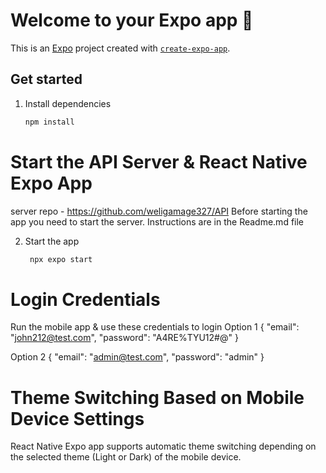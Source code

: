 # Welcome to your Expo app 👋

This is an [Expo](https://expo.dev) project created with [`create-expo-app`](https://www.npmjs.com/package/create-expo-app).

## Get started

1. Install dependencies

   ```bash
   npm install
   ```

# Start the API Server & React Native Expo App

server repo - https://github.com/weligamage327/API
Before starting the app you need to start the server. Instructions are in the Readme.md file

2. Start the app

   ```bash
    npx expo start
   ```

# Login Credentials

Run the mobile app & use these credentials to login
Option 1
{
"email": "john212@test.com",
"password": "A4RE%TYU12#@"
}

Option 2
{
"email": "admin@test.com",
"password": "admin"
}

# Theme Switching Based on Mobile Device Settings

React Native Expo app supports automatic theme switching depending on the selected theme (Light or Dark) of the mobile device.
